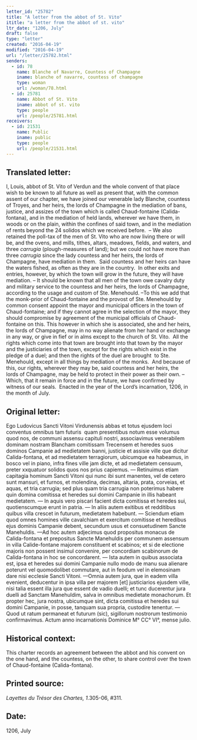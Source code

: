 ```yaml
---
letter_id: "25782"
title: "A letter from the abbot of St. Vito"
ititle: "a letter from the abbot of st. vito"
ltr_date: "1206, July"
draft: false
type: "letter"
created: "2016-04-19"
modified: "2016-04-19"
url: "/letter/25782.html"
senders:
  - id: 78
    name: Blanche of Navarre, Countess of Champagne
    iname: blanche of navarre, countess of champagne
    type: woman
    url: /woman/78.html
  - id: 25781
    name: Abbot of St. Vito
    iname: abbot of st. vito
    type: people
    url: /people/25781.html
receivers:
  - id: 21531
    name: Public
    iname: public
    type: people
    url: /people/21531.html
---
```

<h2> Translated letter:</h2><p>I, Louis, abbot of St. Vito of Verdun and the whole convent of that place wish to be known to all future as well as present that, with the common assent of our chapter, we have joined our venerable lady Blanche, countess of Troyes, and her heirs, the lords of Champagne in the mediation of bans, justice, and assizes of the town which is called Chaud-fontaine (Calida-fontana), and in the mediation of held lands, wherever we have them, in woods or on the plain, within the confines of said town, and in the mediation of rents beyond the 24 solidos which we received before.&nbsp; – We also retained the poll-tax of the men of St. Vito who are now living there or will be, and the ovens, and mills, tithes, altars, meadows, fields, and waters, and three <i>carrugia</i> (plough-measures of land); but we could not have more than three <i>carrugia</i> since the lady countess and her heirs, the lords of Champagne, have mediation in them.&nbsp; Said countess and her heirs can have the waters fished, as often as they are in the country.&nbsp; In other exits and entries, however, by which the town will grow in the future, they will have mediation. – It should be known that all men of the town owe cavalry duty and military service to the countess and her heirs, the lords of Champagne, according to the usage and custom of Ste. Menehould. –To this we add that the monk-prior of Chaud-fontaine and the provost of Ste. Menehould by common consent appoint the mayor and municipal officers in the town of Chaud-fontaine; and if they cannot agree in the selection of the mayor, they should compromise by agreement of the municipal officials of Chaud-fontaine on this. This however in which she is associated, she and her heirs, the lords of Champagne, may in no way alienate from her hand or exchange in any way, or give in fief or in alms except to the church of St. Vito.&nbsp; All the rights which come into that town are brought into that town by the mayor and the justiciaries of the town, except for the rights which exist in the pledge of a duel; and then the rights of the duel are brought&nbsp; to Ste. Menehould, except in all things by mediation of the monks.&nbsp; And because of this, our rights, wherever they may be, said countess and her heirs, the lords of Champagne, may be held to protect in their power as their own. – Which, that it remain in force and in the future, we have confirmed by witness of our seals.&nbsp; Enacted in the year of the Lord’s incarnation, 1206, in the month of July.</p><h2 class="mt-4"> Original letter:</h2><p>Ego Ludovicus Sancti Vitoni Virdunensis abbas et totus ejusdem loci conventus omnibus tam futuris&nbsp; quam presentibus notum esse volumus quod nos, de communi assensu capituli nostri, associavimus venerabilem dominam nostram Blancham comitissam Trecensem et heredes suos dominos Campanie ad medietatem banni, justicie et assisie ville que dicitur Calida-fontana, et ad medietatem terragiorum, ubicumque ea habeamus, in bosco vel in piano, infra fines ville jam dicte, et ad medietatem censuum, preter xxquatuor solidos quos nos prius capiemus. — Retinuimus etiam capitagia hominum Sancti Vitoni qui nunc ibi sunt manentes, vel de cetero sunt mansuri, et furnos, et molendina, decimas, altaria, prata, corveias, et aquas, et tria carrugia; sed plus quam tria carrugia non poterimus habere quin domina comitissa et heredes sui domini Campanie in illis habeant medietatem. — In aquis vero piscari facient dicta comitissa et heredes sui, quotienscumque erunt in patria. — In aliis autem exitibus et redditibus quibus villa crescet in futurum, medietatem habebunt. — Sciendum etiam quod omnes homines ville cavalchiam et exercitum comitisse et heredibus ejus dominis Campanie debent, secundum usus et consuetudinem Sancte Manehuldis. —Ad hoc autem adjecimus quod propositus monacus de Calida-fontana et prepositus Sancte Manehuldis per communem assensum in villa Calide-fontane majorem constituent et scabinos; et si de electione majoris non possent insimul convenire, per concordiam scabinorum de Calida-fontana in hoc se concordarent. — Ista autem in quibus associata est, ipsa et heredes sui domini Campanie nullo modo de manu sua alienare poterunt vel quomodolibet commutare, aut in feodum vel in elemosinam dare nisi ecclesie Sancti Vitoni. —Omnia autem jura, que in eadem villa evenient, deducentur in ipsa villa per majorem [et] justiciarios ejusdem ville, nisi talia essent illa jura que essent de vadio duelli; et tunc ducerentur jura duelli ad Sanctam Manehuldim, salva in omnibus medietate monachorum. Et prop­ter hec, jura nostra, ubicumque sint, dicta comi­tissa et heredes sui domini Campanie, in posse, tanquam sua propria, custodire tenentur. — Quod ut ratum permaneat et futurum (sic), sigillorum nostrorum testimonio confirmavimus. Actum anno incarnationis Dominice M° CC° VI°, mense julio.</p><h2 class="mt-4"> Historical context:</h2><p>This charter records an agreement between the abbot and his convent on the one hand, and the countess, on the other, to share control over the town of Chaud-fontaine (Calida-fontana).</p><h2 class="mt-4"> Printed source:</h2><p><i>Layettes du Trésor des Chartes, 1.</i>305-06, #311.</p><h2 class="mt-4"> Date:</h2>1206, July